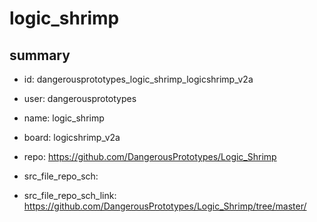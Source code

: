 # logic_shrimp
 
## summary 
* id: dangerousprototypes_logic_shrimp_logicshrimp_v2a
* user: dangerousprototypes
* name: logic_shrimp
* board: logicshrimp_v2a
* repo: https://github.com/DangerousPrototypes/Logic_Shrimp



* src_file_repo_sch: 
* src_file_repo_sch_link: https://github.com/DangerousPrototypes/Logic_Shrimp/tree/master/




